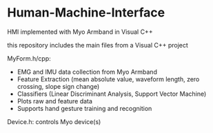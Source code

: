 # Human-Machine-Interface
HMI implemented with Myo Armband in Visual C++

this repository includes the main files from a Visual C++ project

MyForm.h/cpp:
- EMG and IMU data collection from Myo Armband
- Feature Extraction (mean absolute value, waveform length, zero crossing, slope sign change)
- Classifiers (Linear Discriminant Analysis, Support Vector Machine)
- Plots raw and feature data
- Supports hand gesture training and recognition

Device.h: controls Myo device(s)
